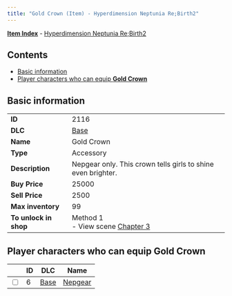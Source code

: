 ```yaml
---
title: "Gold Crown (Item) - Hyperdimension Neptunia Re;Birth2"
---
```


[**Item Index**](/neptunia/rb2/item/index.html) - [Hyperdimension Neptunia Re;Birth2](/neptunia/rb2)

## Contents

- [Basic information](#basic-information)
- [Player characters who can equip **Gold Crown**](#player-characters-who-can-equip-gold-crown)

## Basic information

|   |   |
| -- | -- |
| **ID** | 2116 |
| **DLC** | [Base](/neptunia/rb2/dlc/0-base.html) |
| **Name** | Gold Crown |
| **Type** | Accessory |
| **Description** | Nepgear only. This crown tells girls to shine even brighter. |
| **Buy Price** | 25000 |
| **Sell Price** | 2500 |
| **Max inventory** | 99 |
| **To unlock in shop** | Method 1<br />- View scene [Chapter 3](/neptunia/rb2/scene/0-251-chapter-3.html) |

## Player characters who can equip **Gold Crown**

|    | ID | DLC | Name |
| -- | -- | --- | ---- |
| <input type="checkbox" id="rb2-player-0-6" class="trackbox" /> | 6 | [Base](/neptunia/rb2/dlc/0-base.html) | [Nepgear](/neptunia/rb2/player/0-6-nepgear.html) |
